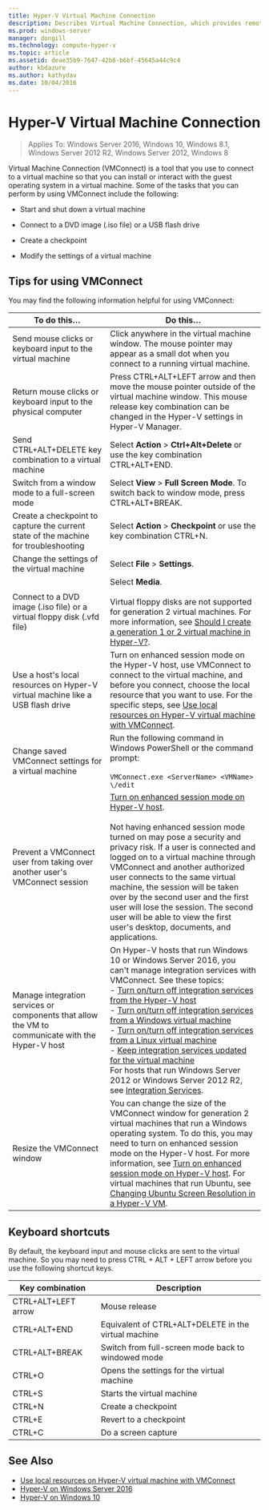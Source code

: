 ```yaml
---
title: Hyper-V Virtual Machine Connection
description: Describes Virtual Machine Connection, which provides remote access to a virtual machine. Includes details on how to do common tasks, such as send Ctrl-Alt-Delete to the virtual machine.
ms.prod: windows-server
manager: dongill
ms.technology: compute-hyper-v
ms.topic: article
ms.assetid: deae35b9-7647-42b8-b6bf-45645a44c9c4
author: kbdazure
ms.author: kathydav
ms.date: 10/04/2016
---
```

# Hyper-V Virtual Machine Connection

>Applies To: Windows Server 2016, Windows 10, Windows 8.1, Windows Server 2012 R2, Windows Server 2012, Windows 8

Virtual Machine Connection \(VMConnect\) is a tool that you use to connect to a virtual machine so that you can install or interact with the guest operating system in a virtual machine. Some of the tasks that you can perform by using VMConnect include the following:  
  
-   Start and shut down a virtual machine  
  
-   Connect to a DVD image \(.iso file\) or a USB flash drive  
  
-   Create a checkpoint  
  
-   Modify the settings of a virtual machine  
    
## Tips for using VMConnect  
You may find the following information helpful for using VMConnect:  
  
|To do this…|Do this…|  
|---------------|------------|  
|Send mouse clicks or keyboard input to the virtual machine|Click anywhere in the virtual machine window. The mouse pointer may appear as a small dot when you connect to a running virtual machine.|  
|Return mouse clicks or keyboard input to the physical computer|Press CTRL\+ALT\+LEFT arrow and then move the mouse pointer outside of the virtual machine window. This mouse release key combination can be changed in the Hyper\-V settings in Hyper\-V Manager.|  
|Send CTRL\+ALT\+DELETE key combination to a virtual machine|Select **Action** > **Ctrl\+Alt\+Delete** or use the key combination CTRL\+ALT\+END.|  
|Switch from a window mode to a full\-screen mode|Select **View** > **Full Screen Mode**. To switch back to window mode, press CTRL\+ALT\+BREAK.|  
|Create a checkpoint to capture the current state of the machine for troubleshooting|Select **Action** > **Checkpoint** or use the key combination CTRL\+N.|  
|Change the settings of the virtual machine|Select **File** > **Settings**.|  
|Connect to a DVD image \(.iso file\) or a virtual floppy disk \(.vfd file\)|Select **Media**.<br /><br />Virtual floppy disks are not supported for generation 2 virtual machines. For more information, see [Should I create a generation 1 or 2 virtual machine in Hyper-V?](../plan/Should-I-create-a-generation-1-or-2-virtual-machine-in-Hyper-V.md).|  
|Use a host's local resources on Hyper\-V virtual machine like a USB flash drive|Turn on enhanced session mode on the Hyper-V host, use VMConnect to connect to the virtual machine, and before you connect, choose the local resource that you want to use. For the specific steps, see [Use local resources on Hyper\-V virtual machine with VMConnect](Use-local-resources-on-Hyper-V-virtual-machine-with-VMConnect.md).|  
|Change saved VMConnect settings for a virtual machine|Run the following command in Windows PowerShell or the command prompt:<br /><br />`VMConnect.exe <ServerName> <VMName> \/edit`|  
|Prevent a VMConnect user from taking over another user's VMConnect session|[Turn on enhanced session mode on Hyper-V host](Use-local-resources-on-Hyper-V-virtual-machine-with-VMConnect.md#turn-on-enhanced-session-mode-on-a-hyper-v-host).<br /><br />Not having enhanced session mode turned on may pose a security and privacy risk. If a user is connected and logged on to a virtual machine through VMConnect and another authorized user connects to the same virtual machine, the session will be taken over by the second user and the first user will lose the session. The second user will be able to view the first user's desktop, documents, and applications.|
|Manage integration services or components that allow the VM to communicate with the Hyper-V host| On Hyper-V hosts that run Windows 10 or Windows Server 2016, you can't manage integration services with VMConnect. See these topics: <br />- [Turn on/turn off integration services from the Hyper-V host](https://msdn.microsoft.com/virtualization/hyperv_on_windows/user_guide/managing_ics) <br />- [Turn on/turn off integration services from a Windows virtual machine](https://msdn.microsoft.com/virtualization/hyperv_on_windows/user_guide/managing_ics#manage-integration-services-from-guest-os-windows)<br />- [Turn on/turn off integration services from a Linux virtual machine](https://msdn.microsoft.com/virtualization/hyperv_on_windows/user_guide/managing_ics#manage-integration-services-from-guest-os-linux) <br />- [Keep integration services updated for the virtual machine](https://msdn.microsoft.com/virtualization/hyperv_on_windows/user_guide/managing_ics#integration-service-maintenance)  <br />For hosts that run Windows Server 2012 or Windows Server 2012 R2, see [Integration Services](https://technet.microsoft.com/library/dn798297(v=ws.11).aspx).|
|Resize the VMConnect window|You can change the size of the VMConnect window for generation 2 virtual machines that run a Windows operating system. To do this, you may need to turn on enhanced session mode on the Hyper-V host. For more information, see [Turn on enhanced session mode on Hyper-V host](Use-local-resources-on-Hyper-V-virtual-machine-with-VMConnect.md#turn-on-enhanced-session-mode-on-a-hyper-v-host). For virtual machines that run Ubuntu, see [Changing Ubuntu Screen Resolution in a Hyper-V VM](https://blogs.msdn.microsoft.com/virtual_pc_guy/2014/09/19/changing-ubuntu-screen-resolution-in-a-hyper-v-vm/).|


## Keyboard shortcuts  
By default, the keyboard input and mouse clicks are sent to the virtual machine. So you may need to press CTRL + ALT + LEFT arrow before you use the following shortcut keys. 

|Key combination|Description|  
|-------------------|---------------|  
|CTRL\+ALT\+LEFT arrow|Mouse release|  
|CTRL\+ALT\+END|Equivalent of CTRL\+ALT\+DELETE in the virtual machine|  
|CTRL\+ALT\+BREAK|Switch from full\-screen mode back to windowed mode|  
|CTRL\+O|Opens the settings for the virtual machine|  
|CTRL\+S|Starts the virtual machine|  
|CTRL\+N|Create a checkpoint|  
|CTRL\+E|Revert to a checkpoint|  
|CTRL\+C|Do a screen capture|  

## See Also  
-   [Use local resources on Hyper-V virtual machine with VMConnect](Use-local-resources-on-Hyper-V-virtual-machine-with-VMConnect.md)  
-   [Hyper-V on Windows Server 2016](../Hyper-V-on-Windows-Server.md)  
-   [Hyper-V on Windows 10](https://msdn.microsoft.com/virtualization/hyperv_on_windows/windows_welcome)  
  
  
